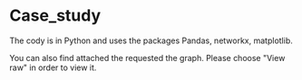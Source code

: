 # Case_study

The cody is in Python and uses the packages Pandas, networkx, matplotlib.

You can also find attached the requested the graph. Please choose "View raw" in order to view it. 
